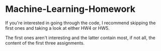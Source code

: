# Machine-Learning-Homework

If you're interested in going through the code, I recommend skipping the first ones and taking a look at either HW4 or HW5.

The first ones aren't interesting and the latter contain most, if not all, the content of the first three assignments.
